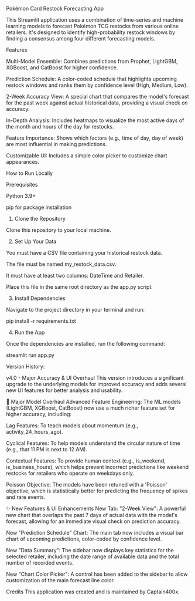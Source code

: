 Pokémon Card Restock Forecasting App

This Streamlit application uses a combination of time-series and machine learning models to forecast Pokémon TCG restocks from various online retailers. It's designed to identify high-probability restock windows by finding a consensus among four different forecasting models.

Features

Multi-Model Ensemble: Combines predictions from Prophet, LightGBM, XGBoost, and CatBoost for higher confidence.

Prediction Schedule: A color-coded schedule that highlights upcoming restock windows and ranks them by confidence level (High, Medium, Low).

2-Week Accuracy View: A special chart that compares the model's forecast for the past week against actual historical data, providing a visual check on accuracy.

In-Depth Analysis: Includes heatmaps to visualize the most active days of the month and hours of the day for restocks.

Feature Importance: Shows which factors (e.g., time of day, day of week) are most influential in making predictions.

Customizable UI: Includes a simple color picker to customize chart appearances.

How to Run Locally

Prerequisites

Python 3.9+

pip for package installation

1. Clone the Repository

Clone this repository to your local machine.

2. Set Up Your Data

You must have a CSV file containing your historical restock data.

The file must be named my_restock_data.csv.

It must have at least two columns: DateTime and Retailer.

Place this file in the same root directory as the app.py script.

3. Install Dependencies

Navigate to the project directory in your terminal and run:

pip install -r requirements.txt


4. Run the App

Once the dependencies are installed, run the following command:

streamlit run app.py


Version History:

v4.0 - Major Accuracy & UI Overhaul
This version introduces a significant upgrade to the underlying models for improved accuracy and adds several new UI features for better analysis and usability.

🧠 Major Model Overhaul
Advanced Feature Engineering: The ML models (LightGBM, XGBoost, CatBoost) now use a much richer feature set for higher accuracy, including:

Lag Features: To teach models about momentum (e.g., activity_24_hours_ago).

Cyclical Features: To help models understand the circular nature of time (e.g., that 11 PM is next to 12 AM).

Contextual Features: To provide human context (e.g., is_weekend, is_business_hours), which helps prevent incorrect predictions like weekend restocks for retailers who operate on weekdays only.

Poisson Objective: The models have been retuned with a 'Poisson' objective, which is statistically better for predicting the frequency of spikes and rare events.

✨ New Features & UI Enhancements
New Tab: "2-Week View": A powerful new chart that overlaps the past 7 days of actual data with the model's forecast, allowing for an immediate visual check on prediction accuracy.

New "Prediction Schedule" Chart: The main tab now includes a visual bar chart of upcoming predictions, color-coded by confidence level.

New "Data Summary": The sidebar now displays key statistics for the selected retailer, including the date range of available data and the total number of recorded events.

New "Chart Color Picker": A control has been added to the sidebar to allow customization of the main forecast line color.

Credits
This application was created and is maintained by Captain400x.